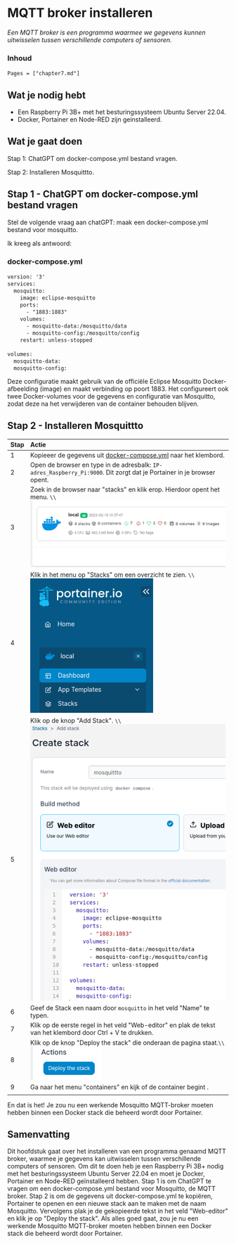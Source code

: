 # MQTT broker installeren

*Een MQTT broker is een programma waarmee we gegevens kunnen uitwisselen tussen verschillende computers of sensoren.*

### Inhoud

```@contents
Pages = ["chapter7.md"]
```

## Wat je nodig hebt

- Een Raspberry Pi 3B+ met het besturingssysteem Ubuntu Server 22.04.
- Docker, Portainer en Node-RED zijn geinstalleerd.

## Wat je gaat doen

Stap 1: ChatGPT om docker-compose.yml bestand vragen.

Stap 2: Installeren Mosquittto.

## Stap 1 - ChatGPT om docker-compose.yml bestand vragen

Stel de volgende vraag aan chatGPT: maak een docker-compose.yml bestand voor mosquitto.

Ik kreeg als antwoord:

### docker-compose.yml
```
version: '3'
services:
  mosquitto:
    image: eclipse-mosquitto
    ports:
      - "1883:1883"
    volumes:
      - mosquitto-data:/mosquitto/data
      - mosquitto-config:/mosquitto/config
    restart: unless-stopped

volumes:
  mosquitto-data:
  mosquitto-config:
```

Deze configuratie maakt gebruik van de officiële Eclipse Mosquitto Docker-afbeelding (image) en maakt verbinding op poort 1883. Het configureert ook twee Docker-volumes voor de gegevens en configuratie van Mosquitto, zodat deze na het verwijderen van de container behouden blijven.

## Stap 2 - Installeren Mosquittto

|Stap        | Actie      |
|:---------- | :---------- |
| 1 | Kopieeer de gegevens uit [docker-compose.yml](#docker-compose.yml) naar het klembord. |
| 2 | Open de browser en type in de adresbalk: `IP-adres_Raspberry_Pi:9000`. Dit zorgt dat je Portainer in je browser opent. |
| 3 | Zoek in de browser naar "stacks" en klik erop. Hierdoor opent het menu. ``\\``![fig_7_1](assets/fig_7_1.png)|
| 4 | Klik in het menu op "Stacks" om een overzicht te zien. ``\\``![fig_7_2](assets/fig_7_2.png) |
| 5 | Klik op de knop "Add Stack". ``\\``![fig_7_3](assets/fig_7_3.png) |
| 6 | Geef de Stack een naam door `mosquitto` in het veld "Name" te typen.| 
| 7 | Klik op de eerste regel in het veld "Web-editor" en plak de tekst van het klembord door Ctrl + V te drukken. |
| 8 | Klik op de knop "Deploy the stack" die onderaan de pagina staat.``\\``![fig_7_4](assets/fig_7_4.png) |
| 9 | Ga naar het menu "containers" en kijk of de container begint .|
||

En dat is het! Je zou nu een werkende Mosquitto MQTT-broker moeten hebben binnen een Docker stack die beheerd wordt door Portainer. 

## Samenvatting

Dit hoofdstuk gaat over het installeren van een programma genaamd MQTT broker, waarmee je gegevens kan uitwisselen tussen verschillende computers of sensoren. Om dit te doen heb je een Raspberry Pi 3B+ nodig met het besturingssysteem Ubuntu Server 22.04 en moet je Docker, Portainer en Node-RED geïnstalleerd hebben. Stap 1 is om ChatGPT te vragen om een docker-compose.yml bestand voor Mosquitto, de MQTT broker. Stap 2 is om de gegevens uit docker-compose.yml te kopiëren, Portainer te openen en een nieuwe stack aan te maken met de naam Mosquitto. Vervolgens plak je de gekopieerde tekst in het veld "Web-editor" en klik je op "Deploy the stack". Als alles goed gaat, zou je nu een werkende Mosquitto MQTT-broker moeten hebben binnen een Docker stack die beheerd wordt door Portainer.